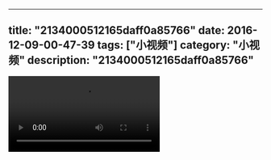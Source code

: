 
---
title: "2134000512165daff0a85766"
date: 2016-12-09-00-47-39
tags: ["小视频"]
category: "小视频"
description: "2134000512165daff0a85766"
---
<video src="http://ohtsqip0g.bkt.clouddn.com/2134000512165daff0a85766.mp4" controls="controls"></video>
